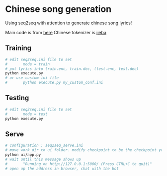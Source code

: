 # Chinese song generation

Using seq2seq with attention to generate chinese song lyrics!

Main code is from [here](https://github.com/suriyadeepan/easy_seq2seq)
Chinese tokenizer is [jieba](https://github.com/fxsjy/jieba)


## Training

```bash
# edit seq2seq.ini file to set 
#		mode = train
# put lyrics into train.enc, train.dec, (test.enc, test.dec)
python execute.py
# or use custom ini file
#		python execute.py my_custom_conf.ini
```

## Testing

```bash
# edit seq2seq.ini file to set 
#		mode = test
python execute.py
```

## Serve

```bash
# configuration : seq2seq_serve.ini
# move work_dir to ui folder. modify checkpoint to be the checkpoint you want
python ui/app.py
# wait until this message shows up
#		"Running on http://127.0.0.1:5000/ (Press CTRL+C to quit)"
# open up the address in browser, chat with the bot
```
